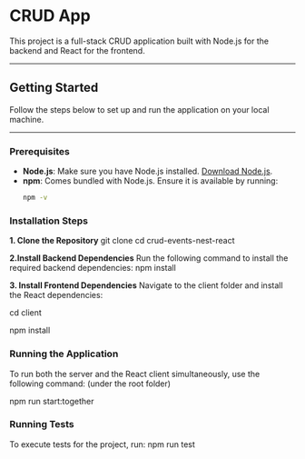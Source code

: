 # CRUD App

This project is a full-stack CRUD application built with Node.js for the backend and React for the frontend.

---

## Getting Started

Follow the steps below to set up and run the application on your local machine.

---

### Prerequisites

- **Node.js**: Make sure you have Node.js installed. [Download Node.js](https://nodejs.org/).
- **npm**: Comes bundled with Node.js. Ensure it is available by running:
  ```bash
  npm -v

### Installation Steps
**1. Clone the Repository**
  git clone <repository-url>
cd crud-events-nest-react

**2.Install Backend Dependencies**
Run the following command to install the required backend dependencies:
npm install

**3. Install Frontend Dependencies**
Navigate to the client folder and install the React dependencies:

cd client

npm install

### Running the Application
To run both the server and the React client simultaneously, use the following command: (under the root folder)

npm run start:together

### Running Tests
To execute tests for the project, run:
npm run test




